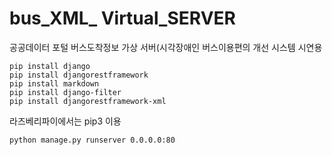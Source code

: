 # bus_XML_ Virtual_SERVER

공공데이터 포털 버스도착정보 가상 서버(시각장애인 버스이용편의 개선 시스템 시연용

```buildoutcfg
pip install django
pip install djangorestframework
pip install markdown       
pip install django-filter 
pip install djangorestframework-xml
```

라즈베리파이에서는 pip3 이용

```buildoutcfg
python manage.py runserver 0.0.0.0:80
```